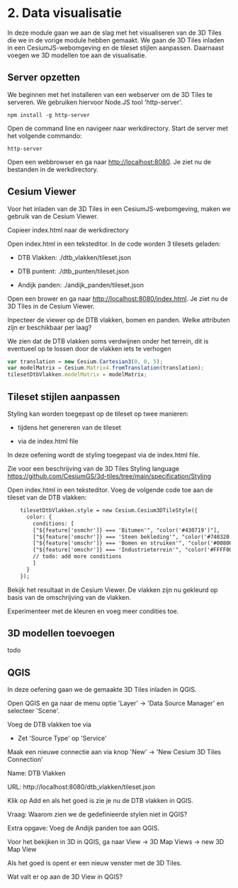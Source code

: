 # 2. Data visualisatie

In deze module gaan we aan de slag met het visualiseren van de 3D Tiles die we in de vorige module hebben gemaakt. We gaan de 3D Tiles inladen in een CesiumJS-webomgeving en de tileset stijlen aanpassen. Daarnaast voegen we 3D modellen toe aan de visualisatie.

## Server opzetten

We beginnen met het installeren van een webserver om de 3D Tiles te serveren. We gebruiken hiervoor Node.JS tool 'http-server'.

```shell
npm install -g http-server
``` 

Open de command line en navigeer naar werkdirectory. Start de server met het volgende commando:

```shell
http-server
```

Open een webbrowser en ga naar [http://localhost:8080](http://localhost:8080). Je ziet nu de bestanden in de werkdirectory.

## Cesium Viewer

Voor het inladen van de 3D Tiles in een CesiumJS-webomgeving, maken we gebruik van de Cesium Viewer.

Copieer index.html naar de werkdirectory

Open index.html in een teksteditor. In de code worden 3 tilesets geladen:

-  DTB Vlakken: ./dtb_vlakken/tileset.json

-  DTB puntent: ./dtb_punten/tileset.json

-  Andijk panden: ./andijk_panden/tileset.json

Open een brower en ga naar [http://localhost:8080/index.html](http://localhost:8080/index.html). Je ziet nu de 3D Tiles in de Cesium Viewer.

Inpecteer de viewer op de DTB vlakken, bomen en panden. Welke attributen zijn er beschikbaar per laag?

We zien dat de DTB vlakken soms verdwijnen onder het terrein, dit is eventueel op te lossen door de vlakken iets te verhogen
  
  ```javascript
var translation = new Cesium.Cartesian3(0, 0, 5); 
var modelMatrix = Cesium.Matrix4.fromTranslation(translation);
tilesetDtbVlakken.modelMatrix = modelMatrix;
 ```

## Tileset stijlen aanpassen

Styling kan worden toegepast op de tileset op twee manieren:

- tijdens het genereren van de tileset

- via de index.html file

In deze oefening wordt de styling toegepast via de index.html file.

Zie voor een beschrijving van de 3D Tiles Styling language https://github.com/CesiumGS/3d-tiles/tree/main/specification/Styling

Open index.html in een teksteditor. Voeg de volgende code toe aan de tileset van de DTB vlakken:

```html
    tilesetDtbVlakken.style = new Cesium.Cesium3DTileStyle({
      color: {
        conditions: [
        ["${feature['osmchr']} === 'Bitumen'", "color('#430719')"],
        ["${feature['omschr']} === 'Steen bekleding'", "color('#740320')"],
        ["${feature['omschr']} === 'Bomen en struiken'", "color('#008000')"],
        ["${feature['omschr']} === 'Industrieterrein'", "color('#FFFF00')"]
        // todo: add more conditions
        ]
      }
    });
```

Bekijk het resultaat in de Cesium Viewer. De vlakken zijn nu gekleurd op basis van de omschrijving van de vlakken. 

Experimenteer met de kleuren en voeg meer condities toe.

## 3D modellen toevoegen

todo

## QGIS

In deze oefening gaan we de gemaakte 3D Tiles inladen in QGIS.

Open QGIS en ga naar de menu optie 'Layer' -> 'Data Source Manager' en selecteer 'Scene'.

Voeg de DTB vlakken toe via 

- Zet 'Source Type' op 'Service'

Maak een nieuwe connectie aan via knop 'New' -> 'New Cesium 3D Tiles Connection'

Name: DTB Vlakken

URL: http://localhost:8080/dtb_vlakken/tileset.json

Klik op Add en als het goed is zie je nu de DTB vlakken in QGIS.

Vraag: Waarom zien we de gedefinieerde stylen niet in QGIS?

Extra opgave: Voeg de Andijk panden toe aan QGIS.

Voor het bekijken in 3D in QGIS, ga naar View -> 3D Map Views ->  new 3D Map View

Als het goed is opent er een nieuw venster met de 3D Tiles.

Wat valt er op aan de 3D View in QGIS?



